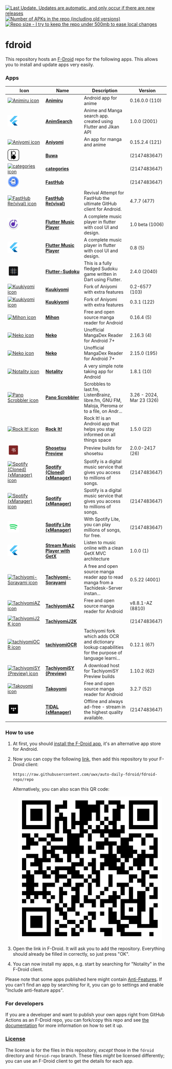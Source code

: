 [![Last Update. Updates are automatic, and only occur if there are new releases](https://img.shields.io/github/last-commit/uwx/auto-daily-fdroid?label=last%20update&style=for-the-badge)](https://github.com/uwx/auto-daily-fdroid/commits/main) [![Number of APKs in the repo (including old versions)](https://img.shields.io/badge/dynamic/json?url=https%3A%2F%2Fgithub.com%2Fuwx%2Fauto-daily-fdroid%2Fraw%2Fmain%2F.github%2Fapk-count.json&query=%24%5B0%5D&style=for-the-badge&label=APKs)](https://github.com/uwx/auto-daily-fdroid/tree/fdroid-repo/repo) [![Repo size - I try to keep the repo under 500mb to ease local changes](https://img.shields.io/github/repo-size/uwx/auto-daily-fdroid?style=for-the-badge)](https://docs.github.com/en/repositories/working-with-files/managing-large-files/about-large-files-on-github#repository-size-limits)

# fdroid
This repository hosts an [F-Droid](https://f-droid.org/) repo for the following apps. This allows you to install and update apps very easily.

### Apps

<!-- This table is auto-generated. Do not edit -->
| Icon | Name | Description | Version |
| --- | --- | --- | --- |
| <a href="https://github.com/Quickdesh/Animiru"><img src="https://raw.githubusercontent.com/uwx/auto-daily-fdroid/fdroid-repo/repo/icons/" alt="Animiru icon" width="36px" height="36px"></a> | [**Animiru**](https://github.com/Quickdesh/Animiru) | Android app for anime | 0.16.0.0 (110) |
| <a href="https://github.com/ArizArmeidi/AnimSearch"><img src="https://raw.githubusercontent.com/uwx/auto-daily-fdroid/fdroid-repo/repo/icons/com.example.anim_search.2001.png" alt="AnimSearch icon" width="36px" height="36px"></a> | [**AnimSearch**](https://github.com/ArizArmeidi/AnimSearch) | Anime and Manga search app. created using Flutter and Jikan API | 1.0.0 (2001) |
| <a href="https://github.com/jmir1/aniyomi"><img src="https://raw.githubusercontent.com/uwx/auto-daily-fdroid/fdroid-repo/repo/icons/" alt="Aniyomi icon" width="36px" height="36px"></a> | [**Aniyomi**](https://github.com/jmir1/aniyomi) | An app for manga and anime | 0.15.2.4 (121) |
| <a href=""><img src="https://raw.githubusercontent.com/uwx/auto-daily-fdroid/fdroid-repo/repo/icons/com.blackunicorn.buwa.4.png" alt="Buwa icon" width="36px" height="36px"></a> | [**Buwa**]() |  |  (2147483647) |
| <a href=""><img src="https://raw.githubusercontent.com/uwx/auto-daily-fdroid/fdroid-repo/repo/icons/" alt="categories icon" width="36px" height="36px"></a> | [**categories**]() |  |  (2147483647) |
| <a href=""><img src="https://raw.githubusercontent.com/uwx/auto-daily-fdroid/fdroid-repo/repo/icons/com.fastaccess.github.461.png" alt="FastHub icon" width="36px" height="36px"></a> | [**FastHub**]() |  |  (2147483647) |
| <a href="https://github.com/LightDestory/FastHub-RE"><img src="https://raw.githubusercontent.com/uwx/auto-daily-fdroid/fdroid-repo/repo/icons/" alt="FastHub Re(vival) icon" width="36px" height="36px"></a> | [**FastHub Re(vival)**](https://github.com/LightDestory/FastHub-RE) | Revival Attempt for FastHub the ultimate GitHub client for Android. | 4.7.7 (477) |
| <a href="https://github.com/amangautam1/flutter-musicplayer"><img src="https://raw.githubusercontent.com/uwx/auto-daily-fdroid/fdroid-repo/repo/icons/com.onedreamers.musicplayer.2006.png" alt="Flutter Music Player icon" width="36px" height="36px"></a> | [**Flutter Music Player**](https://github.com/amangautam1/flutter-musicplayer) | A complete music player in flutter with cool UI and design. | 1.0 beta (1006) |
| <a href="https://github.com/amangautam1/flutter-musicplayer"><img src="https://raw.githubusercontent.com/uwx/auto-daily-fdroid/fdroid-repo/repo/icons/com.yourcompany.musicplayer.5.png" alt="Flutter Music Player icon" width="36px" height="36px"></a> | [**Flutter Music Player**](https://github.com/amangautam1/flutter-musicplayer) | A complete music player in flutter with cool UI and design. | 0.8 (5) |
| <a href="https://github.com/VarunS2002/Flutter-Sudoku"><img src="https://raw.githubusercontent.com/uwx/auto-daily-fdroid/fdroid-repo/repo/icons/com.varuns2002.sudoku.2040.png" alt="Flutter-Sudoku icon" width="36px" height="36px"></a> | [**Flutter-Sudoku**](https://github.com/VarunS2002/Flutter-Sudoku) | This is a fully fledged Sudoku game written in Dart using Flutter. | 2.4.0 (2040) |
| <a href="https://github.com/LuftVerbot/Kuukiyomi"><img src="https://raw.githubusercontent.com/uwx/auto-daily-fdroid/fdroid-repo/repo/icons/" alt="Kuukiyomi icon" width="36px" height="36px"></a> | [**Kuukiyomi**](https://github.com/LuftVerbot/Kuukiyomi) | Fork of Aniyomi with extra features | 0.2-6577 (103) |
| <a href="https://github.com/LuftVerbot/Kuukiyomi"><img src="https://raw.githubusercontent.com/uwx/auto-daily-fdroid/fdroid-repo/repo/icons/" alt="Kuukiyomi icon" width="36px" height="36px"></a> | [**Kuukiyomi**](https://github.com/LuftVerbot/Kuukiyomi) | Fork of Aniyomi with extra features | 0.3.1 (122) |
| <a href="https://github.com/mihonapp/mihon"><img src="https://raw.githubusercontent.com/uwx/auto-daily-fdroid/fdroid-repo/repo/icons/" alt="Mihon icon" width="36px" height="36px"></a> | [**Mihon**](https://github.com/mihonapp/mihon) | Free and open source manga reader for Android | 0.16.4 (5) |
| <a href="https://github.com/CarlosEsco/Neko"><img src="https://raw.githubusercontent.com/uwx/auto-daily-fdroid/fdroid-repo/repo/icons/" alt="Neko icon" width="36px" height="36px"></a> | [**Neko**](https://github.com/CarlosEsco/Neko) | Unofficial MangaDex Reader for Android 7+ | 2.16.3 (4) |
| <a href="https://github.com/CarlosEsco/Neko"><img src="https://raw.githubusercontent.com/uwx/auto-daily-fdroid/fdroid-repo/repo/icons/" alt="Neko icon" width="36px" height="36px"></a> | [**Neko**](https://github.com/CarlosEsco/Neko) | Unofficial MangaDex Reader for Android 7+ | 2.15.0 (195) |
| <a href="https://github.com/xarantolus/notality"><img src="https://raw.githubusercontent.com/uwx/auto-daily-fdroid/fdroid-repo/repo/icons/io.github.xarantolus.notality.10.png" alt="Notality icon" width="36px" height="36px"></a> | [**Notality**](https://github.com/xarantolus/notality) | A very simple note taking app for Android | 1.8.1 (10) |
| <a href="https://github.com/kawaiiDango/pScrobbler"><img src="https://raw.githubusercontent.com/uwx/auto-daily-fdroid/fdroid-repo/repo/icons/" alt="Pano Scrobbler icon" width="36px" height="36px"></a> | [**Pano Scrobbler**](https://github.com/kawaiiDango/pScrobbler) | Scrobbles to last.fm, ListenBrainz, libre.fm, GNU FM, Maloja, Pleroma or to a file, on Andr... | 3.26 - 2024, Mar 23 (326) |
| <a href="https://github.com/xarantolus/rockit"><img src="https://raw.githubusercontent.com/uwx/auto-daily-fdroid/fdroid-repo/repo/icons/" alt="Rock It! icon" width="36px" height="36px"></a> | [**Rock It!**](https://github.com/xarantolus/rockit) | Rock It! is an Android app that helps you stay informed on all things space | 1.5.0 (22) |
| <a href="https://github.com/shosetsuorg/shosetsu-preview"><img src="https://raw.githubusercontent.com/uwx/auto-daily-fdroid/fdroid-repo/repo/icons/com.github.doomsdayrs.apps.shosetsu.debug.26.png" alt="Shosetsu Preview icon" width="36px" height="36px"></a> | [**Shosetsu Preview**](https://github.com/shosetsuorg/shosetsu-preview) | Preview builds for shosetsu | 2.0.0-2417 (26) |
| <a href="https://github.com/Team-xManager/xManager"><img src="https://raw.githubusercontent.com/uwx/auto-daily-fdroid/fdroid-repo/repo/icons/" alt="Spotify (Cloned) (xManager) icon" width="36px" height="36px"></a> | [**Spotify (Cloned) (xManager)**](https://github.com/Team-xManager/xManager) | Spotify is a digital music service that gives you access to millions of songs. |  (2147483647) |
| <a href="https://github.com/Team-xManager/xManager"><img src="https://raw.githubusercontent.com/uwx/auto-daily-fdroid/fdroid-repo/repo/icons/" alt="Spotify (xManager) icon" width="36px" height="36px"></a> | [**Spotify (xManager)**](https://github.com/Team-xManager/xManager) | Spotify is a digital music service that gives you access to millions of songs. |  (2147483647) |
| <a href="https://github.com/Team-xManager/xManager"><img src="https://raw.githubusercontent.com/uwx/auto-daily-fdroid/fdroid-repo/repo/icons/com.spotify.lite.106326.png" alt="Spotify Lite (xManager) icon" width="36px" height="36px"></a> | [**Spotify Lite (xManager)**](https://github.com/Team-xManager/xManager) | With Spotify Lite, you can play millions of songs, for free. |  (2147483647) |
| <a href="https://github.com/vellt/GetX-Stream-Music-Player-Flutter"><img src="https://raw.githubusercontent.com/uwx/auto-daily-fdroid/fdroid-repo/repo/icons/com.example.music_player_fluttter.1.png" alt="Stream Music Player with GetX icon" width="36px" height="36px"></a> | [**Stream Music Player with GetX**](https://github.com/vellt/GetX-Stream-Music-Player-Flutter) | Listen to music online with a clean GetX MVC architecture | 1.0.0 (1) |
| <a href="https://github.com/Suwayomi/Tachidesk-Sorayomi"><img src="https://raw.githubusercontent.com/uwx/auto-daily-fdroid/fdroid-repo/repo/icons/" alt="Tachiyomi-Sorayami icon" width="36px" height="36px"></a> | [**Tachiyomi-Sorayami**](https://github.com/Suwayomi/Tachidesk-Sorayomi) | A free and open source manga reader app to read manga from a Tachidesk-Server instan... | 0.5.22 (4001) |
| <a href="https://github.com/az4521/TachiyomiAZ"><img src="https://raw.githubusercontent.com/uwx/auto-daily-fdroid/fdroid-repo/repo/icons/" alt="TachiyomiAZ icon" width="36px" height="36px"></a> | [**TachiyomiAZ**](https://github.com/az4521/TachiyomiAZ) | Free and open source manga reader for Android | v8.8.1-AZ (8810) |
| <a href=""><img src="https://raw.githubusercontent.com/uwx/auto-daily-fdroid/fdroid-repo/repo/icons/" alt="TachiyomiJ2K icon" width="36px" height="36px"></a> | [**TachiyomiJ2K**]() |  |  (2147483647) |
| <a href="https://github.com/Rattlehead15/tachiyomiOCR"><img src="https://raw.githubusercontent.com/uwx/auto-daily-fdroid/fdroid-repo/repo/icons/" alt="tachiyomiOCR icon" width="36px" height="36px"></a> | [**tachiyomiOCR**](https://github.com/Rattlehead15/tachiyomiOCR) | Tachiyomi fork which adds OCR and dictionary lookup capabilities for the purpose of language learni... | 0.12.1 (67) |
| <a href="https://github.com/jobobby04/TachiyomiSYPreview"><img src="https://raw.githubusercontent.com/uwx/auto-daily-fdroid/fdroid-repo/repo/icons/" alt="TachiyomiSY (Preview) icon" width="36px" height="36px"></a> | [**TachiyomiSY (Preview)**](https://github.com/jobobby04/TachiyomiSYPreview) | A download host for TachiyomiSY Preview builds | 1.10.2 (62) |
| <a href="https://github.com/CrepeTF/Takoyomi"><img src="https://raw.githubusercontent.com/uwx/auto-daily-fdroid/fdroid-repo/repo/icons/" alt="Takoyomi icon" width="36px" height="36px"></a> | [**Takoyomi**](https://github.com/CrepeTF/Takoyomi) | Free and open source manga reader for Android | 3.2.7 (52) |
| <a href="https://github.com/Team-xManager/xManager"><img src="https://raw.githubusercontent.com/uwx/auto-daily-fdroid/fdroid-repo/repo/icons/com.aspiro.tidal.1151.png" alt="TIDAL (xManager) icon" width="36px" height="36px"></a> | [**TIDAL (xManager)**](https://github.com/Team-xManager/xManager) | Offline and always ad-free - stream in the highest quality available. |  (2147483647) |
<!-- end apps table -->

### How to use
1. At first, you should [install the F-Droid app](https://f-droid.org/), it's an alternative app store for Android.
2. Now you can copy the following [link](https://raw.githubusercontent.com/uwx/auto-daily-fdroid/fdroid-repo/repo), then add this repository to your F-Droid client:

    ```
    https://raw.githubusercontent.com/uwx/auto-daily-fdroid/fdroid-repo/repo
    ```

    Alternatively, you can also scan this QR code:

    <p align="center">
      <img src=".github/qrcode.png?raw=true" alt="F-Droid repo QR code"/>
    </p>

3. Open the link in F-Droid. It will ask you to add the repository. Everything should already be filled in correctly, so just press "OK".
4. You can now install my apps, e.g. start by searching for "Notality" in the F-Droid client.

Please note that some apps published here might contain [Anti-Features](https://f-droid.org/en/docs/Anti-Features/). If you can't find an app by searching for it, you can go to settings and enable "Include anti-feature apps".

### For developers
If you are a developer and want to publish your own apps right from GitHub Actions as an F-Droid repo, you can fork/copy this repo and see  [the documentation](setup.md) for more information on how to set it up.

### [License](LICENSE)
The license is for the files in this repository, *except* those in the `fdroid` directory and `fdroid-repo` branch. These files *might* be licensed differently; you can use an F-Droid client to get the details for each app.

